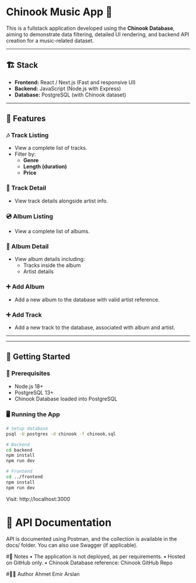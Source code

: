 # Chinook Music App 🎵

This is a fullstack application developed using the **Chinook Database**, aiming to demonstrate data filtering, detailed UI rendering, and backend API creation for a music-related dataset.

---

## 🏗️ Stack

- **Frontend:** React / Next.js (Fast and responsive UI)
- **Backend:** JavaScript (Node.js with Express)
- **Database:** PostgreSQL (with Chinook dataset)

---

## 🎯 Features

### 🎶 Track Listing
- View a complete list of tracks.
- Filter by:
  - **Genre**
  - **Length (duration)**
  - **Price**

### 📄 Track Detail
- View track details alongside artist info.

### 💿 Album Listing
- View a complete list of albums.

### 📄 Album Detail
- View album details including:
  - Tracks inside the album
  - Artist details

### ➕ Add Album
- Add a new album to the database with valid artist reference.

### ➕ Add Track
- Add a new track to the database, associated with album and artist.

---

---

## 🚀 Getting Started

### 🔧 Prerequisites
- Node.js 18+
- PostgreSQL 13+
- Chinook Database loaded into PostgreSQL

### 🖥️ Running the App

```bash
# Setup database
psql -U postgres -d chinook -f chinook.sql

# Backend
cd backend
npm install
npm run dev

# Frontend
cd ../frontend
npm install
npm run dev
```
Visit: http://localhost:3000

# 📑 API Documentation

API is documented using Postman, and the collection is available in the docs/ folder. You can also use Swagger (if applicable).

#📌 Notes
	•	The application is not deployed, as per requirements.
	•	Hosted on GitHub only.
	•	Chinook Database reference: Chinook GitHub Repo

 #👨‍🎓 Author
Ahmet Emir Arslan
